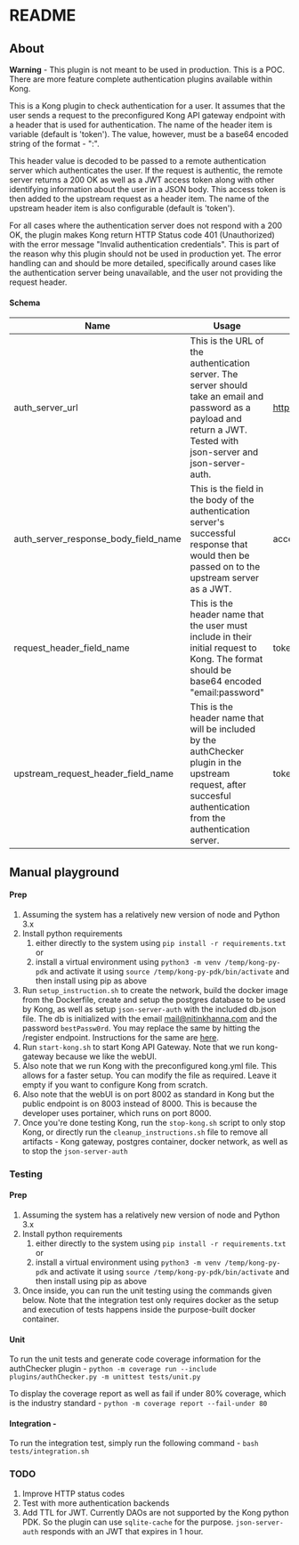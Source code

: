 # README

## About
**Warning** - This plugin is not meant to be used in production. This is a POC. There are more feature complete authentication plugins available within Kong.

This is a Kong plugin to check authentication for a user. It assumes that the user sends a request to the preconfigured Kong API gateway endpoint with a header that is used for authentication. The name of the header item is variable (default is 'token'). The value, however, must be a base64 encoded string of the format - "<email>:<password>". 

This header value is decoded to be passed to a remote authentication server which authenticates the user. If the request is authentic, the remote server returns a 200 OK as well as a JWT access token along with other identifying information about the user in a JSON body. This access token is then added to the upstream request as a header item. The name of the upstream header item is also configurable (default is 'token').

For all cases where the authentication server does not respond with a 200 OK, the plugin makes Kong return HTTP Status code 401 (Unauthorized) with the error message "Invalid authentication credentials". This is part of the reason why this plugin should not be used in production yet. The error handling can and should be more detailed, specifically around cases like the authentication server being unavailable, and the user not providing the request header.

#### Schema
| Name | Usage | Default |
| ------------- | ------------- | ------------- |
| auth_server_url | This is the URL of the authentication server. The server should take an email and password as a payload and return a JWT. Tested with json-server and json-server-auth. | http://host.docker.internal:3000/login |
| auth_server_response_body_field_name | This is the field in the body of the authentication server's successful response that would then be passed on to the upstream server as a JWT. | accessToken |
| request_header_field_name | This is the header name that the user must include in their initial request to Kong. The format should be base64 encoded "email:password" | token |
| upstream_request_header_field_name | This is the header name that will be included by the authChecker plugin in the upstream request, after succesful authentication from the authentication server. | token |

## Manual playground
#### Prep
1. Assuming the system has a relatively new version of node and Python 3.x
2. Install python requirements 
    1. either directly to the system using `pip install -r requirements.txt` or 
    2. install a virtual environment using `python3 -m venv /temp/kong-py-pdk` and activate it using `source /temp/kong-py-pdk/bin/activate` and then install using pip as above
3. Run `setup_instruction.sh` to create the network, build the docker image from the Dockerfile, create and setup the postgres database to be used by Kong, as well as setup `json-server-auth` with the included db.json file. The db is initialized with the email mail@nitinkhanna.com and the password `bestPassw0rd`. You may replace the same by hitting the /register endpoint. Instructions for the same are [here](https://www.npmjs.com/package/json-server-auth).
4. Run `start-kong.sh` to start Kong API Gateway. Note that we run kong-gateway because we like the webUI.
5. Also note that we run Kong with the preconfigured kong.yml file. This allows for a faster setup. You can modify the file as required. Leave it empty if you want to configure Kong from scratch.
6. Also note that the webUI is on port 8002 as standard in Kong but the public endpoint is on 8003 instead of 8000. This is because the developer uses portainer, which runs on port 8000.
7. Once you're done testing Kong, run the `stop-kong.sh` script to only stop Kong, or directly run the `cleanup_instructions.sh` file to remove all artifacts - Kong gateway, postgres container, docker network, as well as to stop the `json-server-auth`

### Testing
#### Prep
1. Assuming the system has a relatively new version of node and Python 3.x
2. Install python requirements 
    1. either directly to the system using `pip install -r requirements.txt` or 
    2. install a virtual environment using `python3 -m venv /temp/kong-py-pdk` and activate it using `source /temp/kong-py-pdk/bin/activate` and then install using pip as above
3. Once inside, you can run the unit testing using the commands given below. Note that the integration test only requires docker as the setup and execution of tests happens inside the purpose-built docker container.

#### Unit
To run the unit tests and generate code coverage information for the authChecker plugin - 
`python -m coverage run --include plugins/authChecker.py -m unittest tests/unit.py`

To display the coverage report as well as fail if under 80% coverage, which is the industry standard -
`python -m coverage report --fail-under 80`

#### Integration -
To run the integration test, simply run the following command - 
`bash tests/integration.sh`

### TODO
1. Improve HTTP status codes
2. Test with more authentication backends
3. Add TTL for JWT. Currently DAOs are not supported by the Kong python PDK. So the plugin can use `sqlite-cache` for the purpose. `json-server-auth` responds with an JWT that expires in 1 hour.

